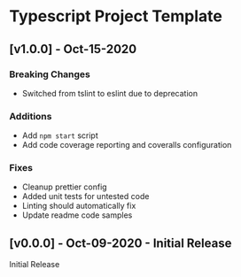 # Typescript Project Template

## [v1.0.0] - Oct-15-2020

### Breaking Changes

- Switched from tslint to eslint due to deprecation

### Additions

- Add `npm start` script
- Add code coverage reporting and coveralls configuration

### Fixes

- Cleanup prettier config
- Added unit tests for untested code
- Linting should automatically fix
- Update readme code samples

## [v0.0.0] - Oct-09-2020 - Initial Release

Initial Release
